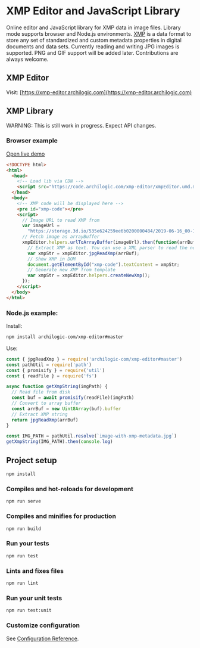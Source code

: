 # XMP Editor and JavaScript Library

Online editor and JavaScript library for XMP data in image files. Library mode supports browser and Node.js environments. [XMP](https://en.wikipedia.org/wiki/Extensible_Metadata_Platform) is a data format to store any set of standardized and custom metadata properties in digital documents and data sets. Currently reading and writing JPG images is supported. PNG and GIF support will be added later. Contributions are always welcome.

## XMP Editor

Visit: [https://xmp-editor.archilogic.com](https://xmp-editor.archilogic.com)

## XMP Library

WARNING: This is still work in progress. Expect API changes.

### Browser example

[Open live demo](https://codesandbox.io/s/xmp-editor-lib-browser-example-2gh88?fontsize=14&hidenavigation=1)

```html
<!DOCTYPE html>
<html>
  <head>
    <!-- Load lib via CDN -->
    <script src="https://code.archilogic.com/xmp-editor/xmpEditor.umd.min.js"></script>
  </head>
  <body>
    <!-- XMP code will be displayed here -->
    <pre id="xmp-code"></pre>
    <script>
      // Image URL to read XMP from
      var imageUrl =
        "https://storage.3d.io/535e624259ee6b0200000484/2019-06-16_00-16-32_1BCodw/004.jpg";
      // Fetch image as arrayBuffer
      xmpEditor.helpers.urlToArrayBuffer(imageUrl).then(function(arrBuf) {
        // Extract XMP as text. You can use a XML parser to read the nodes.
        var xmpStr = xmpEditor.jpgReadXmp(arrBuf);
        // Show XMP in DOM
        document.getElementById("xmp-code").textContent = xmpStr;
        // Generate new XMP from template
        var xmpStr = xmpEditor.helpers.createNewXmp();
      });
    </script>
  </body>
</html>
```

### Node.js example:

Install:

```sh
npm install archilogic-com/xmp-editor#master
```

Use:

```js
const { jpgReadXmp } = require('archilogic-com/xmp-editor#master')
const pathUtil = require('path')
const { promisify } = require('util')
const { readFile } = require('fs')

async function getXmpString(imgPath) {
  // Read file from disk
  const buf = await promisify(readFile)(imgPath)
  // Convert to array buffer
  const arrBuf = new Uint8Array(buf).buffer
  // Extract XMP string
  return jpgReadXmp(arrBuf)
}

const IMG_PATH = pathUtil.resolve(`image-with-xmp-metadata.jpg`)
getXmpString(IMG_PATH).then(console.log)
```

## Project setup
```
npm install
```

### Compiles and hot-reloads for development
```
npm run serve
```

### Compiles and minifies for production
```
npm run build
```

### Run your tests
```
npm run test
```

### Lints and fixes files
```
npm run lint
```

### Run your unit tests
```
npm run test:unit
```

### Customize configuration
See [Configuration Reference](https://cli.vuejs.org/config/).
